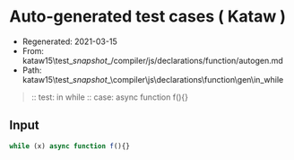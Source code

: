 # Auto-generated test cases ( Kataw )
- Regenerated: 2021-03-15
- From: kataw15\test\__snapshot__/compiler/js/declarations/function/autogen.md
- Path: kataw15\test\__snapshot__\compiler\js\declarations\function\gen\in_while
> :: test: in while
> :: case: async function f(){}
## Input

`````js
while (x) async function f(){}
`````
